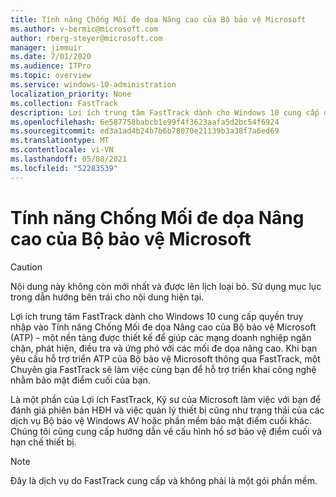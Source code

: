 ```yaml
---
title: Tính năng Chống Mối đe dọa Nâng cao của Bộ bảo vệ Microsoft
ms.author: v-bermic@microsoft.com
author: rberg-steyer@microsoft.com
manager: jimmuir
ms.date: 7/01/2020
ms.audience: ITPro
ms.topic: overview
ms.service: windows-10-administration
localization_priority: None
ms.collection: FastTrack
description: Lợi ích trung tâm FastTrack dành cho Windows 10 cung cấp quyền truy nhập vào Tính năng Chống Mối đe dọa Nâng cao của Bộ bảo vệ Microsoft (ATP) - một dịch vụ mới được thiết kế để giúp các mạng doanh nghiệp ngăn chặn, phát hiện, điều tra và ứng phó với các mối đe dọa nâng cao.
ms.openlocfilehash: 6e587758babcb1e99f4f3623aafa5d2bc54f6924
ms.sourcegitcommit: ed3a1ad4b24b7b6b78070e21139b3a38f7a6ed69
ms.translationtype: MT
ms.contentlocale: vi-VN
ms.lasthandoff: 05/08/2021
ms.locfileid: "52283539"
---
```

# <a name="microsoft-defender-advanced-threat-protection"></a>Tính năng Chống Mối đe dọa Nâng cao của Bộ bảo vệ Microsoft

> [!CAUTION]
> Nội dung này không còn mới nhất và được lên lịch loại bỏ. Sử dụng mục lục trong dẫn hướng bên trái cho nội dung hiện tại.

Lợi ích trung tâm FastTrack dành cho Windows 10 cung cấp quyền truy nhập vào Tính năng Chống Mối đe dọa Nâng cao của Bộ bảo vệ Microsoft (ATP) - một nền tảng được thiết kế để giúp các mạng doanh nghiệp ngăn chặn, phát hiện, điều tra và ứng phó với các mối đe dọa nâng cao. Khi bạn yêu cầu hỗ trợ triển ATP của Bộ bảo vệ Microsoft thông qua FastTrack, một Chuyên gia FastTrack sẽ làm việc cùng bạn để hỗ trợ triển khai công nghệ nhằm bảo mật điểm cuối của bạn.

Là một phần của Lợi ích FastTrack, Kỹ sư của Microsoft làm việc với bạn để đánh giá phiên bản HĐH và việc quản lý thiết bị cũng như trạng thái của các dịch vụ Bộ bảo vệ Windows AV hoặc phần mềm bảo mật điểm cuối khác. Chúng tôi cũng cung cấp hướng dẫn về cấu hình hồ sơ bảo vệ điểm cuối và hạn chế thiết bị.  

> [!NOTE]
> Đây là dịch vụ do FastTrack cung cấp và không phải là một gói phần mềm. 

